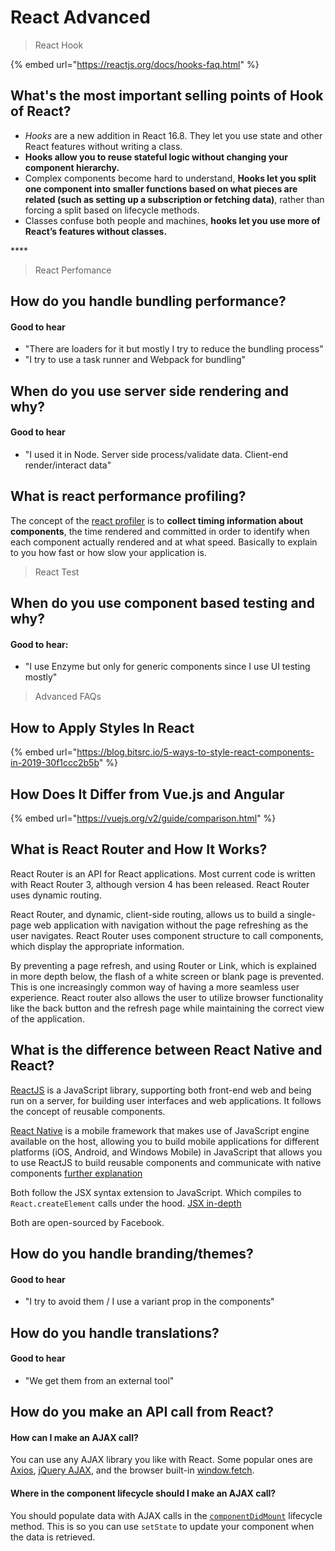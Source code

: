 # React Advanced

> React Hook

{% embed url="https://reactjs.org/docs/hooks-faq.html" %}

## What's the most important selling points of Hook of React?

* _Hooks_ are a new addition in React 16.8. They let you use state and other React features without writing a class.
* **Hooks allow you to reuse stateful logic without changing your component hierarchy.**
* Complex components become hard to understand, **Hooks let you split one component into smaller functions based on what pieces are related \(such as setting up a subscription or fetching data\)**, rather than forcing a split based on lifecycle methods.
* Classes confuse both people and machines, **hooks let you use more of React’s features without classes.**

\*\*\*\*

> React Perfomance

## How do you handle bundling performance?

#### Good to hear 

* "There are loaders for it but mostly I try to reduce the bundling process"
* "I try to use a task runner and Webpack for bundling"

## When do you use server side rendering and why?

#### Good to hear

* "I used it in Node. Server side process/validate data. Client-end render/interact data"

## What is react performance profiling?

The concept of the [react profiler](https://reactjs.org/blog/2018/09/10/introducing-the-react-profiler.html) is to **collect timing information about components**, the time rendered and committed in order to identify when each component actually rendered and at what speed. Basically to explain to you how fast or how slow your application is.



> React Test

## When do you use component based testing and why?

#### Good to hear:

* "I use Enzyme but only for generic components since I use UI testing mostly"

> Advanced FAQs

## How to Apply Styles In React

{% embed url="https://blog.bitsrc.io/5-ways-to-style-react-components-in-2019-30f1ccc2b5b" %}

## How Does It Differ from Vue.js and Angular

{% embed url="https://vuejs.org/v2/guide/comparison.html" %}

## What is React Router and How It Works?

React Router is an API for React applications. Most current code is written with React Router 3, although version 4 has been released. React Router uses dynamic routing.

React Router, and dynamic, client-side routing, allows us to build a single-page web application with navigation without the page refreshing as the user navigates. React Router uses component structure to call components, which display the appropriate information.

By preventing a page refresh, and using Router or Link, which is explained in more depth below, the flash of a white screen or blank page is prevented. This is one increasingly common way of having a more seamless user experience. React router also allows the user to utilize browser functionality like the back button and the refresh page while maintaining the correct view of the application.

## What is the difference between React Native and React?

[ReactJS](https://facebook.github.io/react/) is a JavaScript library, supporting both front-end web and being run on a server, for building user interfaces and web applications. It follows the concept of reusable components.

[React Native](https://facebook.github.io/react-native/) is a mobile framework that makes use of JavaScript engine available on the host, allowing you to build mobile applications for different platforms \(iOS, Android, and Windows Mobile\) in JavaScript that allows you to use ReactJS to build reusable components and communicate with native components [further explanation](https://stackoverflow.com/questions/41124338/does-react-native-compile-javascript-into-java-for-android)

Both follow the JSX syntax extension to JavaScript. Which compiles to `React.createElement` calls under the hood. [JSX in-depth](https://reactjs.org/docs/jsx-in-depth.html)

Both are open-sourced by Facebook.

## How do you handle branding/themes?

#### Good to hear

* "I try to avoid them / I use a variant prop in the components"

## How do you handle translations?

#### Good to hear

* "We get them from an external tool"

## How do you make an API call from React?

#### How can I make an AJAX call? <a id="how-can-i-make-an-ajax-call"></a>

You can use any AJAX library you like with React. Some popular ones are [Axios](https://github.com/axios/axios), [jQuery AJAX](https://api.jquery.com/jQuery.ajax/), and the browser built-in [window.fetch](https://developer.mozilla.org/en-US/docs/Web/API/Fetch_API).

#### Where in the component lifecycle should I make an AJAX call? <a id="where-in-the-component-lifecycle-should-i-make-an-ajax-call"></a>

You should populate data with AJAX calls in the [`componentDidMount`](https://reactjs.org/docs/react-component.html#mounting) lifecycle method. This is so you can use `setState` to update your component when the data is retrieved.


